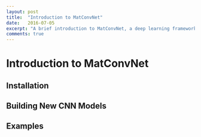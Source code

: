 ```yaml
---
layout: post
title:  "Introduction to MatConvNet"
date:   2016-07-05
excerpt: "A brief introduction to MatConvNet, a deep learning framework in Matlab. Installation, basic usage, coding philosophy, and examples will be introducted."
comments: true
---
```


# Introduction to MatConvNet

## Installation

## Building New CNN Models

## Examples